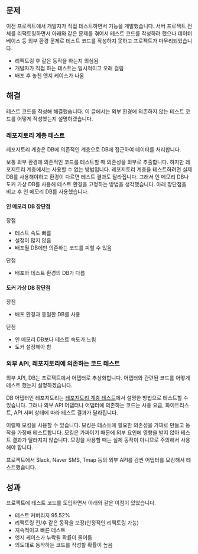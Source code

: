 ## 문제

이전 프로젝트에서 개발자가 직접 테스트하면서 기능을 개발했습니다. 서버 프로젝트 전체를 리팩토링하면서 아래와 같은 문제를 겪어서 테스트 코드를 작성하려 했으나 데이터베이스 등 외부 환경 문제로 테스트 코드를 작성하지 못하고 프로젝트가 마무리되었습니다.

- 리팩토링 후 같은 동작을 하는지 의심됨
- 개발자가 직접 하는 테스트는 일시적이고 오래 걸림
- 배포 후 놓친 엣지 케이스가 나옴

## 해결

테스트 코드를 작성해 해결했습니다. 이 글에서는 외부 환경에 의존하지 않는 테스트 코드를 어떻게 작성했는지 설명하겠습니다.

### 레포지토리 계층 테스트

레포지토리 계층은 DB에 의존적인 계층으로 DB에 접근하여 데이터를 처리합니다.

보통 외부 환경에 의존적인 코드를 테스트할 때 의존성을 외부로 추출합니다. 하지만 레포지토리 계층에서는 사용할 수 없는 방법입니다. 레포지토리 계층을 테스트하려면 실제 DB를 사용해야하고 환경이 다르면 테스트 결과도 달라집니다. 그래서 인 메모리 DB나 도커 가상 DB를 사용해 테스트 환경을 고정하는 방법을 생각했습니다. 아래 장단점을 비교 후 인 메모리 DB를 사용했습니다.

#### 인 메모리 DB 장단점

장점

- 테스트 속도 빠름
- 설정이 많지 않음
- 배포될 DB에만 의존하는 코드를 피할 수 있음

단점

- 배포와 테스트 환경의 DB가 다름

#### 도커 가상 DB 장단점

장점

- 배포 환경과 동일한 DB를 사용

단점

- 인 메모리 DB보다 테스트 속도가 느림
- 도커 설정해아 함
  <!-- - 도커 설정 파일 작성이 귀찮음
  - CI에서 테스트 환경 설정에 시간이 걸림 -->

### 외부 API, 레포지토리에 의존하는 코드 테스트

외부 API, DB는 프로젝트에서 어댑터로 추상화합니다. 어뎁터와 관련된 코드를 어떻게 테스트 했는지 설명하겠습니다.

DB 어댑터인 레포지토리는 [레포지토리 계층 테스트](#레포지토리-계층-테스트)에서 설명한 방법으로 테스트할 수 있습니다. 그러나 외부 API 어댑터나 어댑터에 의존하는 코드는 사용 요금, 화이트리스트, API 서버 상태에 따라 테스트 결과가 달라집니다.

이럴때 모킹을 사용할 수 있습니다. 모킹은 테스트에 필요한 의존성을 가짜로 만들고 동작을 가정해 테스트합니다. 모킹은 가짜이기 때문에 외부 요인에 영향을 받지 않아 테스트 결과가 달라지지 않습니다. 모킹을 사용할 때는 실제 동작이 아니므로 주의해서 사용해야 합니다.

프로젝트에서 Slack, Naver SMS, Tmap 등의 외부 API를 감싼 어댑터를 모킹해서 테스트했습니다.

## 성과

프로젝트에 테스트 코드를 도입하면서 아래와 같은 이점이 있었습니다.

- 테스트 커버리지 95.52%
- 리팩토링 전/후 같은 동작을 보장(안정적인 리팩토링 가능)
- 지속적이고 빠른 테스트
- 엣지 케이스가 누락될 확률이 줄어듦
- 의도대로 동작하는 코드를 작성할 확률이 높음

